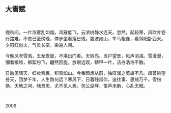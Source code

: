 ## 大雪赋

<br/>

晚秋间，一片浓雾乱如烟，鸿雁低飞，云浓树静水连天。忽然，起轻寒，风吹叶卷行路难。不觉已至傍晚，停步坐看落日残。碧波如山，车马相连，看斜阳卧西天。夕阳红似火，气贯长空，染遍人间。

今晚风吹雪溅，玉龙盘旋，不堪出门看。天转亮、当户望景，风声消减。雪漫漫，细看银毯，柳絮纷飞，翩然回旋。放眼远观，鳞甲一片，洁白浩浩不散。

日后见晴天，红妆素裹，积雪如山。今番暗想从前，独叹润之英雄不凡。昂首眺望苍天，回梦千年，人生路何远？寒风下，日暮残烟伴，追往事、思绪万千。雪纷扬，天地之间，睹景思、尤不见人焉。包公湖畔，笛声未断，心乱无眠。

<br/>

2009

